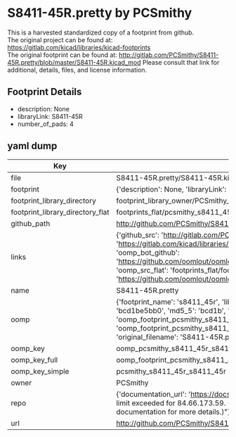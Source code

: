 # S8411-45R.pretty by PCSmithy  
This is a harvested standardized copy of a footprint from github.  
The original project can be found at:  
https://gitlab.com/kicad/libraries/kicad-footprints  
The original footprint can be found at:
http://gitlab.com/PCSmithy/S8411-45R.pretty/blob/master/S8411-45R.kicad_mod
Please consult that link for additional, details, files, and license information.  
## Footprint Details
* description: None  
* libraryLink: S8411-45R  
* number_of_pads: 4  
## yaml dump  
| Key | Value |  
| --- | --- |  
| file | S8411-45R.pretty/S8411-45R.kicad_mod |  
| footprint | {'description': None, 'libraryLink': 'S8411-45R', 'number_of_pads': 4} |  
| footprint_library_directory | footprint_library_owner/PCSmithy_S8411-45R.pretty |  
| footprint_library_directory_flat | footprints_flat/pcsmithy_s8411_45r_s8411_45r/working |  
| github_path | http://github.com/PCSmithy/S8411-45R.pretty/blob/master/S8411-45R.kicad_mod |  
| links | {'github_src': 'http://gitlab.com/PCSmithy/S8411-45R.pretty/blob/master/S8411-45R.kicad_mod', 'github_src_repo': 'https://gitlab.com/kicad/libraries/kicad-footprints', 'oomp_bot': 'footprints/pcsmithy_s8411_45r_s8411_45r/working', 'oomp_bot_github': 'https://github.com/oomlout/oomlout_oomp_footprint_bot/tree/main/footprints/pcsmithy_s8411_45r_s8411_45r/working', 'oomp_src_flat': 'footprints_flat/footprints_flat/pcsmithy_s8411_45r_s8411_45r/working', 'oomp_src_flat_github': 'https://github.com/oomlout/oomlout_oomp_footprint_src/tree/main/footprints_flat/pcsmithy_s8411_45r_s8411_45r/working'} |  
| name | S8411-45R.pretty |  
| oomp | {'footprint_name': 's8411_45r', 'library_name': 's8411_45r', 'md5': 'bcd1be5bb07dfa08f6c50ebb092efd21', 'md5_10': 'bcd1be5bb0', 'md5_5': 'bcd1b', 'md5_6': 'bcd1be', 'oomp_key': 'oomp_pcsmithy_s8411_45r_s8411_45r', 'oomp_key_extra': 'oomp_footprint_pcsmithy_s8411_45r_s8411_45r', 'oomp_key_full': 'oomp_footprint_pcsmithy_s8411_45r_s8411_45r_bcd1be', 'oomp_key_simple': 'pcsmithy_s8411_45r_s8411_45r', 'original_filename': 'S8411-45R.pretty/S8411-45R.kicad_mod', 'owner_name': 'pcsmithy'} |  
| oomp_key | oomp_pcsmithy_s8411_45r_s8411_45r |  
| oomp_key_full | oomp_footprint_pcsmithy_s8411_45r_s8411_45r |  
| oomp_key_simple | pcsmithy_s8411_45r_s8411_45r |  
| owner | PCSmithy |  
| repo | {'documentation_url': 'https://docs.github.com/rest/overview/resources-in-the-rest-api#rate-limiting', 'message': "API rate limit exceeded for 84.66.173.59. (But here's the good news: Authenticated requests get a higher rate limit. Check out the documentation for more details.)"} |  
| url | http://github.com/PCSmithy/S8411-45R.pretty |  

